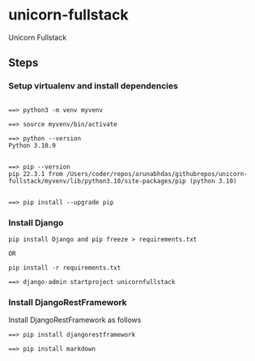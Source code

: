 # unicorn-fullstack
Unicorn Fullstack


## Steps

### Setup virtualenv and install dependencies
```

==> python3 -m venv myvenv

==> source myvenv/bin/activate

==> python --version
Python 3.10.9


==> pip --version
pip 22.3.1 from /Users/coder/repos/arunabhdas/githubrepos/unicorn-fullstack/myvenv/lib/python3.10/site-packages/pip (python 3.10)


==> pip install --upgrade pip
```

### Install Django

```
pip install Django and pip freeze > requirements.txt

OR

pip install -r requirements.txt

==> django-admin startproject unicornfullstack

```


### Install DjangoRestFramework

Install DjangoRestFramework as follows

```
==> pip install djangorestframework

==> pip install markdown
```
